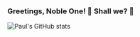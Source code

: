 ### Greetings, Noble One! 👑 Shall we? 🚀


![Paul's GitHub stats](https://github-readme-stats.vercel.app/api?username=infinitypaul&show_icons=true&count_private=true)

<!--
**infinitypaul/infinitypaul** is a ✨ _special_ ✨ repository because its `README.md` (this file) appears on your GitHub profile.

Here are some ideas to get you started:

- 🔭 I’m currently working on ...
- 🌱 I’m currently learning ...
- 👯 I’m looking to collaborate on ...
- 🤔 I’m looking for help with ...
- 💬 Ask me about ...
- 📫 How to reach me: ...
- 😄 Pronouns: ...
- ⚡ Fun fact: ...
-->
